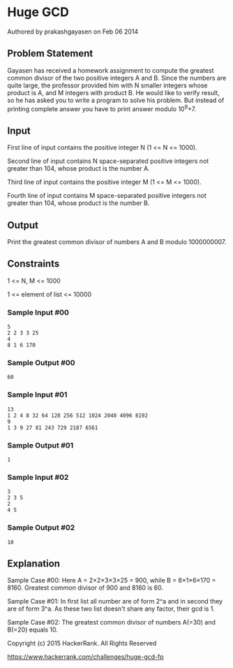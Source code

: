 # Huge GCD
Authored by prakashgayasen on Feb 06 2014

## Problem Statement

Gayasen has received a homework assignment to compute the greatest common divisor of the two positive integers A and B. Since the numbers are quite large, the professor provided him with N smaller integers whose product is A, and M integers with product B. He would like to verify result, so he has asked you to write a program to solve his problem. But instead of printing complete answer you have to print answer modulo 10<sup>9</sup>+7.

## Input

First line of input contains the positive integer N (1 &lt;= N &lt;= 1000).

Second line of input contains N space-separated positive integers not greater than 104, whose product is the number A.

Third line of input contains the positive integer M (1 &lt;= M &lt;= 1000).

Fourth line of input contains M space-separated positive integers not greater than 104, whose product is the number B.

## Output

Print the greatest common divisor of numbers A and B modulo 1000000007.

## Constraints

1 &lt;= N, M &lt;= 1000

1 &lt;= element of list &lt;= 10000

### Sample Input #00

```
5
2 2 3 3 25
4
8 1 6 170
```

### Sample Output #00

```
60
```

### Sample Input #01

```
13
1 2 4 8 32 64 128 256 512 1024 2048 4096 8192
9
1 3 9 27 81 243 729 2187 6561
```

### Sample Output #01

```
1
```

### Sample Input #02

```
3
2 3 5
2
4 5
```

### Sample Output #02

```
10
```

## Explanation

Sample Case #00: Here A = 2×2×3×3×25 = 900, while B = 8×1×6×170 = 8160. Greatest common divisor of 900 and 8160 is 60.

Sample Case #01: In first list all number are of form 2^a and in second they are of form 3^a. As these two list doesn't share any factor, their gcd is 1.

Sample Case #02: The greatest common divisor of numbers A(=30) and B(=20) equals 10.

Copyright (c) 2015 HackerRank.
All Rights Reserved

https://www.hackerrank.com/challenges/huge-gcd-fp

